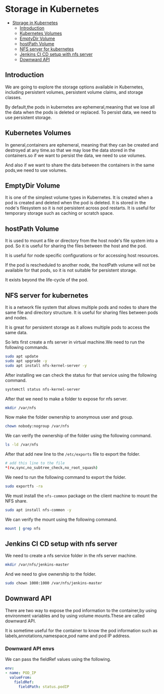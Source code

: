 # Storage in Kubernetes

<!--toc:start-->

- [Storage in Kubernetes](#storage-in-kubernetes)
  - [Introduction](#introduction)
  - [Kubernetes Volumes](#kubernetes-volumes)
  - [EmptyDir Volume](#emptydir-volume)
  - [hostPath Volume](#hostpath-volume)
  - [NFS server for kubernetes](#nfs-server-for-kubernetes)
  - [Jenkins CI CD setup with nfs server](#jenkins-ci-cd-setup-with-nfs-server)
  - [Downward API](#downward-api)
  <!--toc:end-->

## Introduction

We are going to explore the storage options available in Kubernetes, including persistent
volumes, persistent volume claims, and storage classes.

By default,the pods in kubernetes are ephemeral,meaning that we lose all the
data when the pods is deleted or replaced. To persist data, we need to use persistent
storage.

## Kubernetes Volumes

In general,containers are ephemeral, meaning that they can be created and destroyed
at any time.so that we may lose the data stored in the containers.so if we want to
persist the data, we need to use volumes.

And also if we want to share the data between the containers in the same pods,we
need to use volumes.

## EmptyDir Volume

It is one of the simplest volume types in Kubernetes. It is created when a pod is
created and deleted when the pod is deleted. It is stored in the node's filesystem
so it is not persistent across pod restarts. It is useful for temporary storage
such as caching or scratch space.

## hostPath Volume

It is used to mount a file or directory from the host node's file system into a pod.
So it is useful for sharing the files between the host and the pod.

It is useful for node specific configurations or for accessing host resources.

If the pod is rescheduled to another node, the hostPath volume will not be available
for that pods, so it is not suitable for persistent storage.

It exists beyond the life-cycle of the pod.

## NFS server for kubernetes

It is a network file system that allows multiple pods and nodes to share the same
file and directory structure. It is useful for sharing files between pods and nodes.

It is great for persistent storage as it allows multiple pods to access the
same data.

So lets first create a nfs server in virtual machine.We need to run the following
commands.

```bash
sudo apt update
sudo apt upgrade -y
sudo apt install nfs-kernel-server -y
```

After installing we can check the status for that service using the following command.

```bash
systemctl status nfs-kernel-server
```

After that we need to make a folder to expose for nfs server.

```bash
mkdir /var/nfs
```

Now make the folder ownership to anonymous user and group.

```bash
chown nobody:nogroup /var/nfs
```

We can verify the ownership of the folder using the following command.

```bash
ls -ld /var/nfs
```

After that add new line to the `/etc/exports` file to export the folder.

```bash
# add this line to the file
*(rw,sync,no_subtree_check,no_root_squash)
```

We need to run the following command to export the folder.

```bash
sudo exportfs -ra
```

We must install the `nfs-common` package on the client machine to mount the NFS share.

```bash
sudo apt install nfs-common -y
```

We can verify the mount using the following command.

```bash
mount | grep nfs
```

## Jenkins CI CD setup with nfs server

We need to create a nfs service folder in the nfs server machine.

```bash
mkdir /var/nfs/jenkins-master
```

And we need to give ownership to the folder.

```bash
sudo chown 1000:1000 /var/nfs/jenkins-master
```

## Downward API

There are two way to expose the pod information to the container,by using environment
variables and by using volume mounts.These are called downward API.

It is sometime useful for the container to know the pod information such as
labels,annotations,namespace,pod name and pod IP address.


### Downward API envs
We can pass the fieldRef values using the following.
```yaml
env:
- name: POD_IP
  valueFrom:
    fieldRef:
      fieldPath: status.podIP
```
